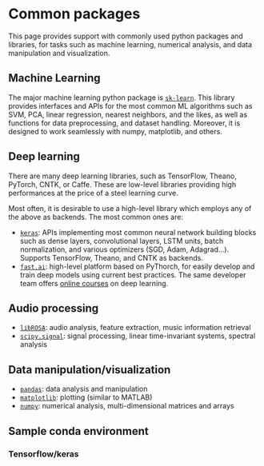 # Common packages
This page provides support with commonly used python packages and libraries, for tasks such as machine learning, numerical analysis, and data manipulation and visualization.

## Machine Learning
The major machine learning python package is [`sk-learn`](https://scikit-learn.org/stable/).
This library provides interfaces and APIs for the most common ML algorithms such as SVM, PCA, linear regression, nearest neighbors, and the likes, as well as functions for data preprocessing, and dataset handling.
Moreover, it is designed to work seamlessly with numpy, matplotlib, and others.

## Deep learning
There are many deep learning libraries, such as TensorFlow, Theano, PyTorch, CNTK, or Caffe.
These are low-level libraries providing high performances at the price of a steel learning curve.

Most often, it is desirable to use a high-level library which employs any of the above as backends.
The most common ones are:
- [`keras`](https://keras.io/): APIs implementing most common neural network building blocks such as dense layers, convolutional layers, LSTM units, batch normalization, and various optimizers (SGD, Adam, Adagrad...). Supports TensorFlow, Theano, and CNTK as backends.
- [`fast.ai`](https://docs.fast.ai/): high-level platform based on PyThorch, for easily develop and train deep models using current best practices. The same developer team offers [online courses](https://course.fast.ai/) on deep learning.


## Audio processing
- [`libROSA`](https://librosa.github.io/librosa/): audio analysis, feature extraction, music information retrieval
- [`scipy.signal`](https://docs.scipy.org/doc/scipy/reference/signal.html#module-scipy.signal): signal processing, linear time-invariant systems, spectral analysis

## Data manipulation/visualization
- [`pandas`](https://pandas.pydata.org/pandas-docs/stable/): data analysis and manipulation
- [`matplotlib`](https://matplotlib.org/users/index.html): plotting (similar to MATLAB)
- [`numpy`](https://www.numpy.org/devdocs/user/quickstart.html): numerical analysis, multi-dimensional matrices and arrays

## Sample conda environment

### Tensorflow/keras 

```yml

```
